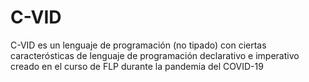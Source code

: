 # C-VID
C-VID es un lenguaje de programación (no tipado) con ciertas caracterósticas de lenguaje de programación declarativo e imperativo creado en el curso de FLP durante la pandemia del COVID-19
